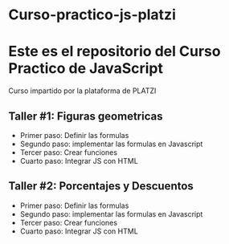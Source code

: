 # Curso-practico-js-platzi

<h1>Este es el repositorio del <strong>Curso Practico de JavaScript</strong> </h1>
<p>Curso impartido por la plataforma de </strong>PLATZI</strong></p>

## Taller #1: Figuras geometricas

- Primer paso: Definir las formulas
- Segundo paso: implementar las formulas en Javascript
- Tercer paso: Crear funciones
- Cuarto paso: Integrar JS con HTML

## Taller #2: Porcentajes y Descuentos

- Primer paso: Definir las formulas
- Segundo paso: implementar las formulas en Javascript
- Tercer paso: Crear funciones
- Cuarto paso: Integrar JS con HTML